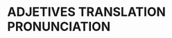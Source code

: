 
# ADJETIVES                 TRANSLATION                 PRONUNCIATION           

                      